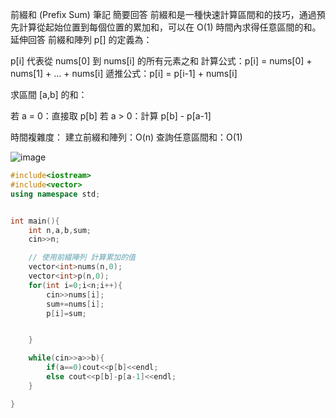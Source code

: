 前綴和 (Prefix Sum) 筆記
簡要回答
前綴和是一種快速計算區間和的技巧，通過預先計算從起始位置到每個位置的累加和，可以在 O(1) 時間內求得任意區間的和。
延伸回答
前綴和陣列 p[] 的定義為：

p[i] 代表從 nums[0] 到 nums[i] 的所有元素之和
計算公式：p[i] = nums[0] + nums[1] + ... + nums[i]
遞推公式：p[i] = p[i-1] + nums[i]

求區間 [a,b] 的和：

若 a = 0：直接取 p[b]
若 a > 0：計算 p[b] - p[a-1]

時間複雜度：
建立前綴和陣列：O(n)
查詢任意區間和：O(1)

![image](https://github.com/user-attachments/assets/bf539227-9e7c-4906-b374-f1eff613f027)

```cpp
#include<iostream>
#include<vector>
using namespace std;


int main(){
    int n,a,b,sum;
    cin>>n;

    // 使用前綴陣列 計算累加的值
    vector<int>nums(n,0);
    vector<int>p(n,0);
    for(int i=0;i<n;i++){
        cin>>nums[i];
        sum+=nums[i];
        p[i]=sum;


    }

    while(cin>>a>>b){
        if(a==0)cout<<p[b]<<endl;
        else cout<<p[b]-p[a-1]<<endl;
    }

}



```
